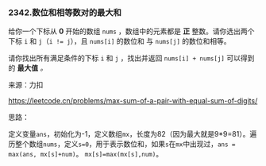 ### 2342.数位和相等数对的最大和

给你一个下标从 **0** 开始的数组 `nums` ，数组中的元素都是 **正** 整数。请你选出两个下标 `i` 和 `j`（`i != j`），且 `nums[i]` 的数位和 与 `nums[j]` 的数位和相等。

请你找出所有满足条件的下标 `i` 和 `j` ，找出并返回 `nums[i] + nums[j]` 可以得到的 **最大值** *。*

来源：力扣

https://leetcode.cn/problems/max-sum-of-a-pair-with-equal-sum-of-digits/



思路：

​		定义变量`ans`，初始化为-1，定义数组`mx`，长度为82（因为最大就是9*9=81）。遍历整个数组`nums`，定义`s=0`，用于表示数位和，如果`s`在`mx`中出现过，`ans = max(ans, mx[s]+num)`。 `mx[s]=max(mx[s],num)`。
